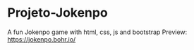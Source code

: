 # Projeto-Jokenpo
A fun Jokenpo game with html, css, js and bootstrap
Preview:
https://jokenpo.bohr.io/
